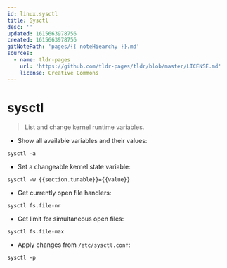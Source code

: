 ```yaml
---
id: linux.sysctl
title: Sysctl
desc: ''
updated: 1615663978756
created: 1615663978756
gitNotePath: 'pages/{{ noteHiearchy }}.md'
sources:
  - name: tldr-pages
    url: 'https://github.com/tldr-pages/tldr/blob/master/LICENSE.md'
    license: Creative Commons
---
```

# sysctl

> List and change kernel runtime variables.

- Show all available variables and their values:

`sysctl -a`

- Set a changeable kernel state variable:

`sysctl -w {{section.tunable}}={{value}}`

- Get currently open file handlers:

`sysctl fs.file-nr`

- Get limit for simultaneous open files:

`sysctl fs.file-max`

- Apply changes from `/etc/sysctl.conf`:

`sysctl -p`


